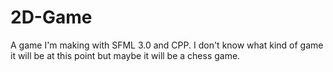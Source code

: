 # 2D-Game
A game I'm making with SFML 3.0 and CPP. I don't know what kind of game it will be at this point but maybe it will be a chess game.
